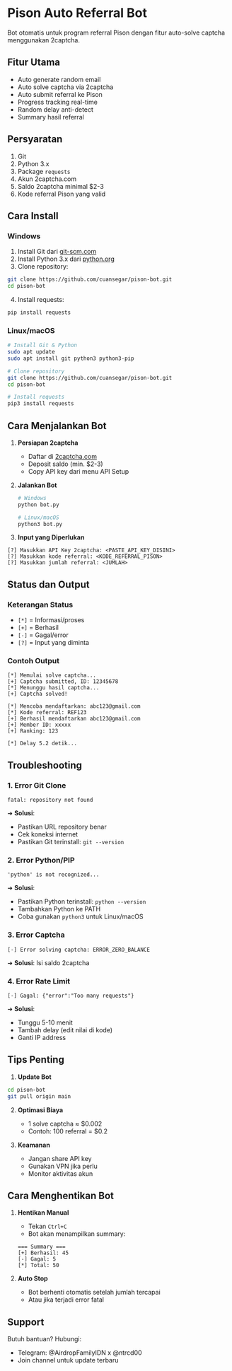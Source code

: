 # Pison Auto Referral Bot

Bot otomatis untuk program referral Pison dengan fitur auto-solve captcha menggunakan 2captcha.

## Fitur Utama
- Auto generate random email
- Auto solve captcha via 2captcha
- Auto submit referral ke Pison
- Progress tracking real-time
- Random delay anti-detect
- Summary hasil referral

## Persyaratan
1. Git
2. Python 3.x
3. Package `requests`
4. Akun 2captcha.com
5. Saldo 2captcha minimal $2-3
6. Kode referral Pison yang valid

## Cara Install

### Windows
1. Install Git dari [git-scm.com](https://git-scm.com)
2. Install Python 3.x dari [python.org](https://python.org)
3. Clone repository:
```bash
git clone https://github.com/cuansegar/pison-bot.git
cd pison-bot
```
4. Install requests:
```bash
pip install requests
```

### Linux/macOS
```bash
# Install Git & Python
sudo apt update
sudo apt install git python3 python3-pip

# Clone repository
git clone https://github.com/cuansegar/pison-bot.git
cd pison-bot

# Install requests
pip3 install requests
```

## Cara Menjalankan Bot

1. **Persiapan 2captcha**
   - Daftar di [2captcha.com](https://2captcha.com)
   - Deposit saldo (min. $2-3)
   - Copy API key dari menu API Setup

2. **Jalankan Bot**
   ```bash
   # Windows
   python bot.py
   
   # Linux/macOS
   python3 bot.py
   ```

3. **Input yang Diperlukan**
```
[?] Masukkan API Key 2captcha: <PASTE_API_KEY_DISINI>
[?] Masukkan kode referral: <KODE_REFERRAL_PISON>
[?] Masukkan jumlah referral: <JUMLAH>
```

## Status dan Output

### Keterangan Status
- `[*]` = Informasi/proses
- `[+]` = Berhasil
- `[-]` = Gagal/error
- `[?]` = Input yang diminta

### Contoh Output
```
[*] Memulai solve captcha...
[+] Captcha submitted, ID: 12345678
[*] Menunggu hasil captcha...
[+] Captcha solved!

[*] Mencoba mendaftarkan: abc123@gmail.com
[*] Kode referral: REF123
[+] Berhasil mendaftarkan abc123@gmail.com
[+] Member ID: xxxxx
[+] Ranking: 123

[*] Delay 5.2 detik...
```

## Troubleshooting

### 1. Error Git Clone
```
fatal: repository not found
```
➜ **Solusi**: 
- Pastikan URL repository benar
- Cek koneksi internet
- Pastikan Git terinstall: `git --version`

### 2. Error Python/PIP
```
'python' is not recognized...
```
➜ **Solusi**: 
- Pastikan Python terinstall: `python --version`
- Tambahkan Python ke PATH
- Coba gunakan `python3` untuk Linux/macOS

### 3. Error Captcha
```
[-] Error solving captcha: ERROR_ZERO_BALANCE
```
➜ **Solusi**: Isi saldo 2captcha

### 4. Error Rate Limit
```
[-] Gagal: {"error":"Too many requests"}
```
➜ **Solusi**:
- Tunggu 5-10 menit
- Tambah delay (edit nilai di kode)
- Ganti IP address

## Tips Penting

1. **Update Bot**
```bash
cd pison-bot
git pull origin main
```

2. **Optimasi Biaya**
   - 1 solve captcha ≈ $0.002
   - Contoh: 100 referral = $0.2

3. **Keamanan**
   - Jangan share API key
   - Gunakan VPN jika perlu
   - Monitor aktivitas akun

## Cara Menghentikan Bot

1. **Hentikan Manual**
   - Tekan `Ctrl+C`
   - Bot akan menampilkan summary:
   ```
   === Summary ===
   [+] Berhasil: 45
   [-] Gagal: 5
   [*] Total: 50
   ```

2. **Auto Stop**
   - Bot berhenti otomatis setelah jumlah tercapai
   - Atau jika terjadi error fatal

## Support

Butuh bantuan? Hubungi:
- Telegram: @AirdropFamilyIDN x @ntrcd00
- Join channel untuk update terbaru
